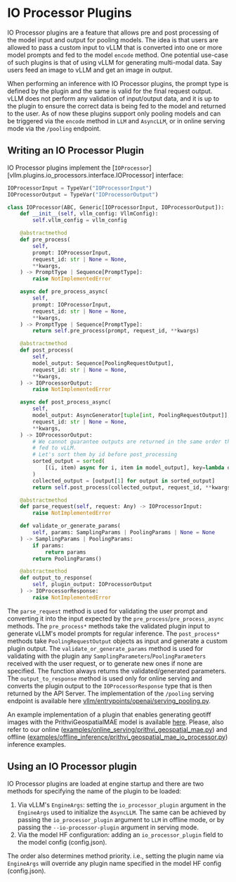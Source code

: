 # IO Processor Plugins

IO Processor plugins are a feature that allows pre and post processing of the model input and output for pooling models. The idea is that users are allowed to pass a custom input to vLLM that is converted into one or more model prompts and fed to the model `encode` method. One potential use-case of such plugins is that of using vLLM for generating multi-modal data. Say users feed an image to vLLM and get an image in output.

When performing an inference with IO Processor plugins, the prompt type is defined by the plugin and the same is valid for the final request output. vLLM does not perform any validation of input/output data, and it is up to the plugin to ensure the correct data is being fed to the model and returned to the user. As of now these plugins support only pooling models and can be triggered via the `encode` method in `LLM` and `AsyncLLM`, or in online serving mode via the `/pooling` endpoint.

## Writing an IO Processor Plugin

IO Processor plugins implement the [`IOProcessor`][vllm.plugins.io_processors.interface.IOProcessor] interface:

```python
IOProcessorInput = TypeVar("IOProcessorInput")
IOProcessorOutput = TypeVar("IOProcessorOutput")

class IOProcessor(ABC, Generic[IOProcessorInput, IOProcessorOutput]):
    def __init__(self, vllm_config: VllmConfig):
        self.vllm_config = vllm_config

    @abstractmethod
    def pre_process(
        self,
        prompt: IOProcessorInput,
        request_id: str | None = None,
        **kwargs,
    ) -> PromptType | Sequence[PromptType]:
        raise NotImplementedError

    async def pre_process_async(
        self,
        prompt: IOProcessorInput,
        request_id: str | None = None,
        **kwargs,
    ) -> PromptType | Sequence[PromptType]:
        return self.pre_process(prompt, request_id, **kwargs)

    @abstractmethod
    def post_process(
        self,
        model_output: Sequence[PoolingRequestOutput],
        request_id: str | None = None,
        **kwargs,
    ) -> IOProcessorOutput:
        raise NotImplementedError

    async def post_process_async(
        self,
        model_output: AsyncGenerator[tuple[int, PoolingRequestOutput]],
        request_id: str | None = None,
        **kwargs,
    ) -> IOProcessorOutput:
        # We cannot guarantee outputs are returned in the same order they were
        # fed to vLLM.
        # Let's sort them by id before post_processing
        sorted_output = sorted(
            [(i, item) async for i, item in model_output], key=lambda output: output[0]
        )
        collected_output = [output[1] for output in sorted_output]
        return self.post_process(collected_output, request_id, **kwargs)

    @abstractmethod
    def parse_request(self, request: Any) -> IOProcessorInput:
        raise NotImplementedError

    def validate_or_generate_params(
        self, params: SamplingParams | PoolingParams | None = None
    ) -> SamplingParams | PoolingParams:
        if params:
            return params
        return PoolingParams()

    @abstractmethod
    def output_to_response(
        self, plugin_output: IOProcessorOutput
    ) -> IOProcessorResponse:
        raise NotImplementedError
```

The `parse_request` method is used for validating the user prompt and converting it into the input expected by the `pre_process`/`pre_process_async` methods.
The `pre_process*` methods take the validated plugin input to generate vLLM's model prompts for regular inference.
The `post_process*` methods take `PoolingRequestOutput` objects as input and generate a custom plugin output.
The `validate_or_generate_params` method is used for validating with the plugin any `SamplingParameters`/`PoolingParameters` received with the user request, or to generate new ones if none are specified. The function always returns the validated/generated parameters.
The `output_to_response` method is used only for online serving and converts the plugin output to the `IOProcessorResponse` type that is then returned by the API Server. The implementation of the `/pooling` serving endpoint is available here [vllm/entrypoints/openai/serving_pooling.py](../../vllm/entrypoints/openai/serving_pooling.py).

An example implementation of a plugin that enables generating geotiff images with the PrithviGeospatialMAE model is available [here](https://github.com/IBM/terratorch/tree/main/terratorch/vllm/plugins/segmentation). Please, also refer to our online ([examples/online_serving/prithvi_geospatial_mae.py](../../examples/online_serving/prithvi_geospatial_mae.py)) and offline ([examples/offline_inference/prithvi_geospatial_mae_io_processor.py](../../examples/offline_inference/prithvi_geospatial_mae_io_processor.py)) inference examples.

## Using an IO Processor plugin

IO Processor plugins are loaded at engine startup and there are two methods for specifying the name of the plugin to be loaded:

1. Via vLLM's `EngineArgs`: setting the `io_processor_plugin` argument in the `EngineArgs` used to initialize the `AsyncLLM`. The same can be achieved by passing the `io_processor_plugin` argument to `LLM` in offline mode, or by passing the `--io-processor-plugin` argument in serving mode.
2. Via the model HF configuration: adding an `io_processor_plugin` field to the model config (config.json).

The order also determines method priority. i.e., setting the plugin name via `EngineArgs` will override any plugin name specified in the model HF config (config.json).
